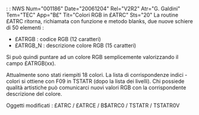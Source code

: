  :  : NWS Num="001186" Date="20061204" Rel="V2R2" Atr="G. Galdini" Tem="TEC" App="B£" Tit="Colori RGB in £ATRC" Sts="20"
La routine £ATRC ritorna, richiamata con funzione e metodo blanks, due nuove schiere di 50 elementi : 
- £ATRGB  :  codice RGB (12 caratteri)
- £ATRGB_N  :  descrizione colore RGB (15 caratteri)

Si può quindi puntare ad un colore RGB semplicemente valorizzando il campo £ATRGB(xx).

Attualmente sono stati riempiti 18 colori.
La lista di corrispondenze indici - colori si ottiene con F09 in TSTATR (dopo la lista dei livelli).
Chi possiede qualità artistiche può comunicarci nuovi valori RGB con la corrispondente descrizione
del colore.

Oggetti modificati : 
£ATRC / £ATRCE / B$ATRC0 / TSTATR / TSTATR0V
